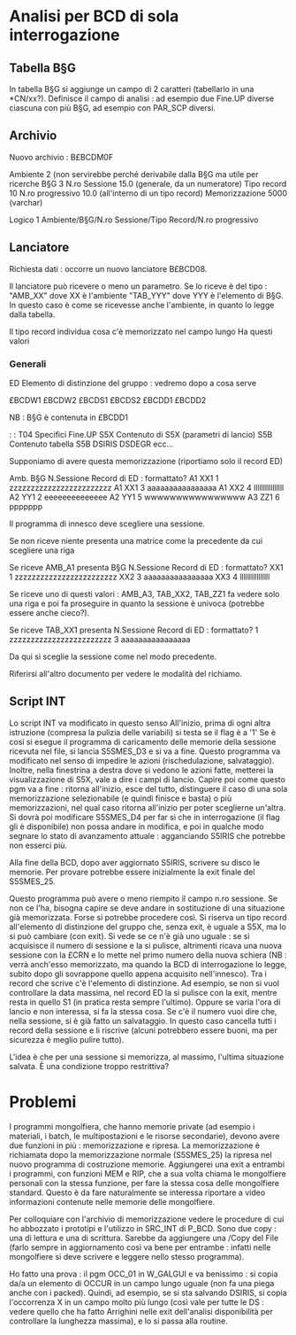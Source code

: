 # Analisi per BCD di sola interrogazione

## Tabella B§G
In tabella B§G si aggiunge un campo di 2 caratteri (tabellarlo in una \*CN/xx?). Definisce il campo di analisi :  ad esempio due Fine.UP diverse ciascuna con più B§G, ad esempio con PAR_SCP diversi.

## Archivio
Nuovo archivio :  B£BCDM0F

Ambiente  2 (non servirebbe perché derivabile dalla B§G ma utile per ricerche
B§G   3
N.ro Sessione   15.0 (generale, da un numeratore)
Tipo record  10
N.ro progressivo 10.0 (all'interno di un tipo record)
Memorizzazione 5000 (varchar)

Logico 1
Ambiente/B§G/N.ro Sessione/Tipo Record/N.ro progressivo


## Lanciatore
Richiesta dati :  occorre un nuovo lanciatore B£BCD08.

Il lanciatore può ricevere o meno un parametro.
Se lo riceve è del tipo : 
"AMB_XX" dove XX è l'ambiente
"TAB_YYY" dove YYY è l'elemento di B§G. In questo caso è come se ricevesse anche l'ambiente, in quanto lo legge dalla tabella.

Il tipo record individua cosa c'è memorizzato nel campo lungo
Ha questi valori

### Generali

ED Elemento di distinzione del gruppo :  vedremo dopo a cosa serve

£BCDW1
£BCDW2
£BCDS1
£BCDS2
£BCDD1
£BCDD2

NB :  B§G è contenuta in £BCDD1

 :  : T04 Specifici Fine.UP
S5X Contenuto di S5X (parametri di lancio)
S5B Contenuto tabella S5B
DSIRIS
DSDEGR
ecc...

Supponiamo di avere questa memorizzazione (riportiamo solo il record ED)

Amb. B§G N.Sessione Record di ED :  formattato?
A1 XX1 1  zzzzzzzzzzzzzzzzzzzzzzzz
A1 XX1 3  aaaaaaaaaaaaaaaa
A1 XX2 4  llllllllllllllll
A2 YY1 2  eeeeeeeeeeeeee
A2 YY1 5  wwwwwwwwwwwwwwww
A3 ZZ1 6  ppppppp

Il programma di innesco deve scegliere una sessione.

Se non riceve niente presenta una matrice come la precedente da cui scegliere una riga

Se riceve AMB_A1 presenta
B§G N.Sessione Record di ED :  formattato?
XX1 1  zzzzzzzzzzzzzzzzzzzzzzzz
XX2 3  aaaaaaaaaaaaaaaa
XX3 4  llllllllllllllll

Se riceve uno di questi valori : 
AMB_A3, TAB_XX2, TAB_ZZ1 fa vedere solo una riga e poi fa proseguire in quanto la sessione è univoca (potrebbe essere anche cieco?).

Se riceve TAB_XX1 presenta
N.Sessione Record di ED :  formattato?
1  zzzzzzzzzzzzzzzzzzzzzzzz
3  aaaaaaaaaaaaaaaa

Da qui si sceglie la sessione come nel modo precedente.


Riferirsi all'altro documento per vedere le modalità del richiamo.


## Script INT
Lo script INT va modificato in questo senso
All'inizio, prima di ogni altra istruzione (compresa la pulizia delle variabili) si testa se il flag è a '1'
Se è così si esegue il programma di caricamento delle memorie della sessione ricevuta nel file, si lancia S5SMES_D3 e si va a fine.
Questo programma va modificato nel senso di impedire le azioni (rischedulazione, salvataggio).
Inoltre, nella finestrina a destra dove si vedono le azioni fatte, metterei la visualizzazione di S5X, vale a dire i campi di lancio.
Capire poi come questo pgm va a fine :  ritorna all'inizio, esce del tutto, distinguere il caso di una sola memorizzazione selezionabile (e quindi finisce e basta) o più memorizzazioni, nel qual caso ritorna all'inizio per poter sceglierne un'altra.
Si dovrà poi modificare S5SMES_D4 per far sì che in interrogazione (il flag gli è disponibile) non possa andare in modifica, e poi in qualche modo segnare lo stato di avanzamento attuale :  agganciando S5IRIS che potrebbe non esserci più.

Alla fine della BCD, dopo aver aggiornato S5IRIS, scrivere su disco le memorie. Per provare potrebbe essere inizialmente la exit finale del S5SMES_25.

Questo programma può avere o meno riempito il campo n.ro sessione.
Se non ce l'ha, bisogna capire se deve andare in sostituzione di una situazione già memorizzata.
Forse si potrebbe procedere così.
Si riserva un tipo record all'elemento di distinzione del gruppo che, senza exit, è uguale a S5X, ma lo si può cambiare (con exit). Si vede se ce n'è già uno uguale :  se sì acquisisce il numero di sessione e la si pulisce, altrimenti ricava una nuova sessione con la £CRN e lo mette nel primo numero della nuova schiera (NB :  verrà anch'esso memorizzato, ma quando la BCD di interrogazione lo legge, subito dopo gli sovrappone quello appena acquisito nell'innesco).  Tra i record che scrive c'è l'elemento di distinzione. Ad esempio, se non si vuol controllare la data massima, nel record ED la si pulisce con la exit, mentre resta in quello S1 (in pratica resta sempre l'ultimo). Oppure se varia l'ora di lancio e non interessa, si fa la stessa cosa.
Se c'è il numero vuoi dire che, nella sessione, si è già fatto un salvataggio. In questo caso cancella tutti i record della sessione e li riscrive (alcuni potrebbero essere buoni, ma per sicurezza è meglio pulire tutto).

L'idea è che per una sessione si memorizza, al massimo, l'ultima situazione salvata. È una condizione troppo restrittiva?

# Problemi
I programmi mongolfiera, che hanno memorie private (ad esempio i materiali, i batch, le multipostazioni e le risorse secondarie), devono avere due funzioni in più :  memorizzazione e ripresa.
La memorizzazione è richiamata dopo la memorizzazione normale (S5SMES_25) la ripresa nel nuovo programma di costruzione memorie.
Aggiungerei una exit a entrambi i programmi, con funzioni MEM e RIP, che a sua volta chiama le mongolfiere personali con la stessa funzione, per fare la stessa cosa delle mongolfiere standard. Questo è da fare naturalmente se interessa riportare a video informazioni contenute nelle memorie delle mongolfiere.

Per colloquiare con l'archivio di memorizzazione vedere le procedure di cui ho abbozzato i prototipi e l'utilizzo in SRC_INT di P_BCD.
Sono due copy :  una di lettura e una di scrittura.
Sarebbe da aggiungere una /Copy del File (farlo sempre in aggiornamento così va bene per entrambe :  infatti nelle mongolfiere si deve scrivere e leggere nello stesso programma).

Ho fatto una prova :  il pgm OCC_01 in W_GALGUI e va benissimo :  si copia da/a un elemento di OCCUR in un campo lungo uguale (non fa una piega anche con i packed). Quindi, ad esempio, se si sta salvando DSIRIS, si copia l'occorrenza X in un campo molto più lungo (così vale per tutte le DS :  vedere quello che ha fatto Arrighini nelle exit dell'analisi disponibilità per controllare la lunghezza massima), e lo si passa alla routine.




